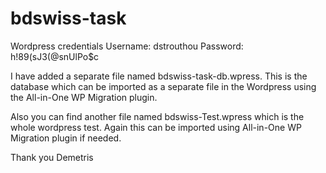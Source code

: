 # bdswiss-task
Wordpress credentials
Username: dstrouthou
Password: h!89(sJ3(@snUlPo$c

I have added a separate file named bdswiss-task-db.wpress. This is the database which can be imported as a separate file in the Wordpress using the All-in-One WP Migration plugin.

Also you can find another file named bdswiss-Test.wpress which is the whole wordpress test. Again this can be imported using All-in-One WP Migration plugin if needed.

Thank you 
Demetris 